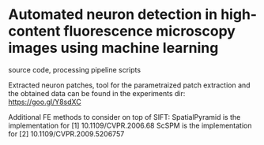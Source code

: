 # Automated neuron detection in high-content fluorescence microscopy images using machine learning
source code, processing pipeline scripts

Extracted neuron patches, tool for the parametraized patch extraction and the obtained data can be found in the experiments dir:
https://goo.gl/Y8sdXC


Additional FE methods to consider on top of SIFT:
SpatialPyramid is the implementation for [1] 10.1109/CVPR.2006.68
ScSPM is the implementation for [2] 10.1109/CVPR.2009.5206757

